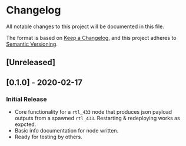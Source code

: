# Changelog
All notable changes to this project will be documented in this file.

The format is based on [Keep a Changelog](https://keepachangelog.com/en/1.0.0/),
and this project adheres to [Semantic
Versioning](https://semver.org/spec/v2.0.0.html).

## [Unreleased]

## [0.1.0] - 2020-02-17
### Initial Release
- Core functionality for a `rtl_433` node that produces json payload outputs
  from a spawned `rtl_433`.  Restarting & redeploying works as expcted.
- Basic info documentation for node written.
- Ready for testing by others.
